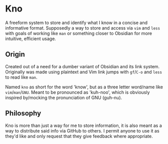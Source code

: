 # Kno

A freeform system to store and identify what I know in a concise and informative
format. Supposedly a way to store and access via `vim` and `less` with goals of
working like `man` or something closer to Obsidian for more intuitive, efficient
usage.

## Origin

Created out of a need for a dumber variant of Obsidian and its link system.
Originally was made using plaintext and Vim link jumps with `gf`/`C-o` and
`less` to read like `man`.

Named `kno` as short for the word 'know', but as a three letter word/name like
`vim`/`man`/`GNU`. Meant to be pronounced as 'kuh-noo', which is obviously
inspired by/mocking the pronunciation of GNU (guh-nu).

## Philosophy

Kno is more than just a way for me to store information, it is also meant as
a way to distribute said info via GitHub to others. I permit anyone to use it as
they'd like and only request that they give feedback where appropriate.
